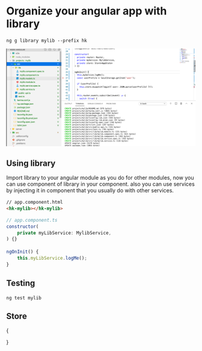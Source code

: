 # Organize your angular app with library

```
ng g library mylib --prefix hk
```

![Angular library](images/lib.png)

## Using library

Import library to your angular module as you do for other modules, now you can use component of library in your component. also you can use services by injecting it in component that you usually do with other services.

```html
// app.component.html
<hk-mylib></hk-mylib>
```

```javascript
// app.component.ts
constructor(
	private myLibService: MylibService,
) {}

ngOnInit() {
	this.myLibService.logMe();
}
```

## Testing

```
ng test mylib
```

## Store

{
	
}